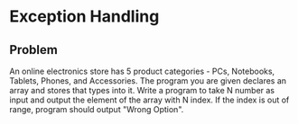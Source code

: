# Exception Handling

## Problem

<p>
An online electronics store has 5 product categories - PCs, Notebooks, Tablets, Phones, and Аccessories.
The program you are given declares an array and stores that types into it.
Write a program to take N number as input and output the element of the array with N index. If the index is out of range, program should output "Wrong Option".
</p>
